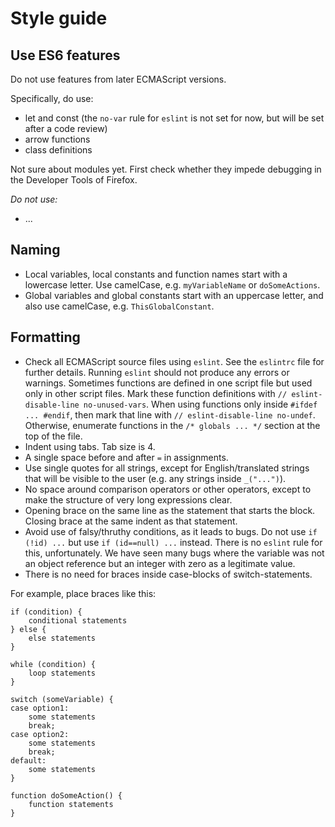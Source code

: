 #  Style guide

##  Use ES6 features
Do not use features from later ECMAScript versions.

Specifically, do use:
* let and const (the `no-var` rule for `eslint` is not set for now, but will be set after a code review)
* arrow functions
* class definitions

Not sure about modules yet. First check whether they impede debugging in the Developer Tools of Firefox.

*Do not use:*
* ...

##  Naming

* Local variables, local constants and function names start with a lowercase letter. Use camelCase, e.g. `myVariableName` or `doSomeActions`.
* Global variables and global constants start with an uppercase letter, and also use camelCase, e.g. `ThisGlobalConstant`.

##  Formatting

* Check all ECMAScript source files using `eslint`. See the `eslintrc` file for further details. Running `eslint` should not produce any errors or warnings.
	Sometimes functions are defined in one script file but used only in other script files. Mark these function definitions with `// eslint-disable-line no-unused-vars`.
	When using functions only inside `#ifdef ... #endif`, then mark that line with `// eslint-disable-line no-undef`. Otherwise, enumerate functions in the `/* globals ... */` section at the top of the file.
* Indent using tabs. Tab size is 4.
* A single space before and after `=` in assignments.
* Use single quotes for all strings, except for English/translated strings that will be visible to the user (e.g. any strings inside `_("...")`).
* No space around comparison operators or other operators, except to make the structure of very long expressions clear.
* Opening brace on the same line as the statement that starts the block. Closing brace at the same indent as that statement.
* Avoid use of falsy/thruthy conditions, as it leads to bugs. Do not use `if (!id) ...` but use `if (id==null) ...` instead. There is no `eslint` rule for this, unfortunately. We have seen many bugs where the variable was not an object reference but an integer with zero as a legitimate value. 
* There is no need for braces inside case-blocks of switch-statements.

For example, place braces like this:

	if (condition) {
		conditional statements
	} else {
		else statements
	}
	
	while (condition) {
		loop statements
	}
	
	switch (someVariable) {
	case option1:
		some statements
		break;
	case option2:
		some statements
		break;
	default:
		some statements
	}
	
	function doSomeAction() {
		function statements
	}
